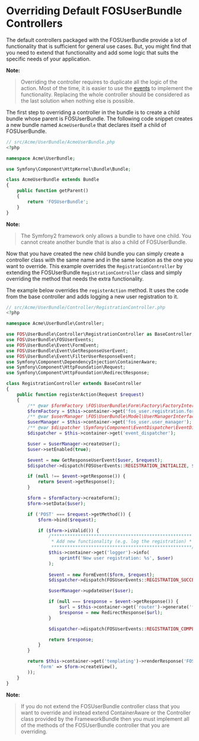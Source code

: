 Overriding Default FOSUserBundle Controllers
============================================

The default controllers packaged with the FOSUserBundle provide a lot of
functionality that is sufficient for general use cases. But, you might find
that you need to extend that functionality and add some logic that suits the
specific needs of your application.

**Note:**

> Overriding the controller requires to duplicate all the logic of the action.
> Most of the time, it is easier to use the [events](controller_events.md)
> to implement the functionality. Replacing the whole controller should be
> considered as the last solution when nothing else is possible.

The first step to overriding a controller in the bundle is to create a child
bundle whose parent is FOSUserBundle. The following code snippet creates a new
bundle named `AcmeUserBundle` that declares itself a child of FOSUserBundle.

``` php
// src/Acme/UserBundle/AcmeUserBundle.php
<?php

namespace Acme\UserBundle;

use Symfony\Component\HttpKernel\Bundle\Bundle;

class AcmeUserBundle extends Bundle
{
    public function getParent()
    {
        return 'FOSUserBundle';
    }
}
```

**Note:**

> The Symfony2 framework only allows a bundle to have one child. You cannot create
> another bundle that is also a child of FOSUserBundle.


Now that you have created the new child bundle you can simply create a controller class
with the same name and in the same location as the one you want to override. This
example overrides the `RegistrationController` by extending the FOSUserBundle
`RegistrationController` class and simply overriding the method that needs the extra
functionality.

The example below overrides the `registerAction` method. It uses the code from
the base controller and adds logging a new user registration to it.

``` php
// src/Acme/UserBundle/Controller/RegistrationController.php
<?php

namespace Acme\UserBundle\Controller;

use FOS\UserBundle\Controller\RegistrationController as BaseController;
use FOS\UserBundle\FOSUserEvents;
use FOS\UserBundle\Event\FormEvent;
use FOS\UserBundle\Event\GetResponseUserEvent;
use FOS\UserBundle\Event\FilterUserResponseEvent;
use Symfony\Component\DependencyInjection\ContainerAware;
use Symfony\Component\HttpFoundation\Request;
use Symfony\Component\HttpFoundation\RedirectResponse;

class RegistrationController extends BaseController
{
    public function registerAction(Request $request)
    {
        /** @var $formFactory \FOS\UserBundle\Form\Factory\FactoryInterface */
        $formFactory = $this->container->get('fos_user.registration.form.factory');
        /** @var $userManager \FOS\UserBundle\Model\UserManagerInterface */
        $userManager = $this->container->get('fos_user.user_manager');
        /** @var $dispatcher \Symfony\Component\EventDispatcher\EventDispatcherInterface */
        $dispatcher = $this->container->get('event_dispatcher');

        $user = $userManager->createUser();
        $user->setEnabled(true);

        $event = new GetResponseUserEvent($user, $request);
        $dispatcher->dispatch(FOSUserEvents::REGISTRATION_INITIALIZE, $event);

        if (null !== $event->getResponse()) {
            return $event->getResponse();
        }

        $form = $formFactory->createForm();
        $form->setData($user);

        if ('POST' === $request->getMethod()) {
            $form->bind($request);

            if ($form->isValid()) {
                /*****************************************************
                 * Add new functionality (e.g. log the registration) *
                 *****************************************************/
                $this->container->get('logger')->info(
                    sprintf('New user registration: %s', $user)
                );
                
                $event = new FormEvent($form, $request);
                $dispatcher->dispatch(FOSUserEvents::REGISTRATION_SUCCESS, $event);

                $userManager->updateUser($user);

                if (null === $response = $event->getResponse()) {
                    $url = $this->container->get('router')->generate('fos_user_registration_confirmed');
                    $response = new RedirectResponse($url);
                }

                $dispatcher->dispatch(FOSUserEvents::REGISTRATION_COMPLETED, new FilterUserResponseEvent($user, $request, $response));

                return $response;
            }
        }

        return $this->container->get('templating')->renderResponse('FOSUserBundle:Registration:register.html.'.$this->getEngine(), array(
            'form' => $form->createView(),
        ));
    }
}
```

**Note:**

> If you do not extend the FOSUserBundle controller class that you want to override
> and instead extend ContainerAware or the Controller class provided by the FrameworkBundle
> then you must implement all of the methods of the FOSUserBundle controller that
> you are overriding.
